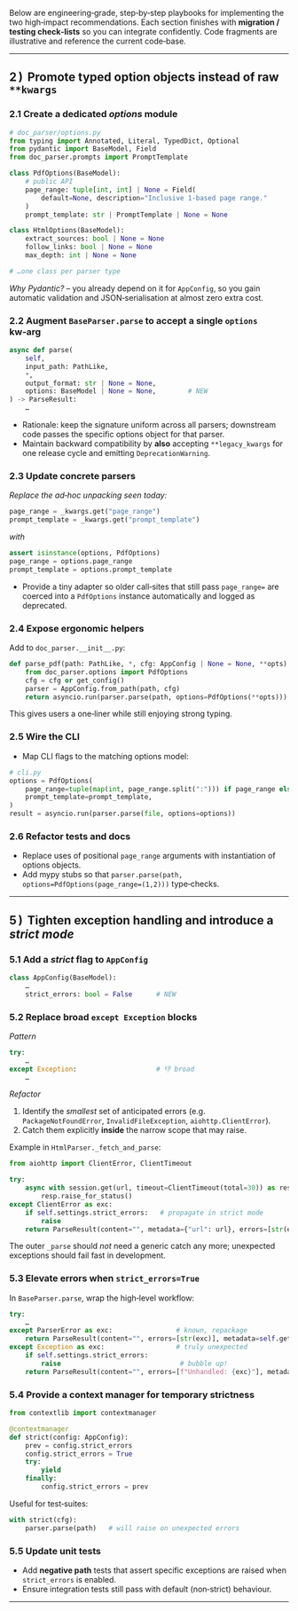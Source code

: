 Below are engineering‑grade, step‑by‑step playbooks for implementing the two high‑impact recommendations.  Each section finishes with **migration / testing check‑lists** so you can integrate confidently.  Code fragments are illustrative and reference the current code‑base.&#x20;

---

## 2 )  Promote **typed option objects** instead of raw `**kwargs`

### 2.1 Create a dedicated *options* module

```python
# doc_parser/options.py
from typing import Annotated, Literal, TypedDict, Optional
from pydantic import BaseModel, Field
from doc_parser.prompts import PromptTemplate

class PdfOptions(BaseModel):
    # public API
    page_range: tuple[int, int] | None = Field(
        default=None, description="Inclusive 1‑based page range."
    )
    prompt_template: str | PromptTemplate | None = None

class HtmlOptions(BaseModel):
    extract_sources: bool | None = None
    follow_links: bool | None = None
    max_depth: int | None = None

# …one class per parser type
```

*Why Pydantic?* – you already depend on it for `AppConfig`, so you gain automatic validation and JSON‑serialisation at almost zero extra cost.&#x20;

### 2.2 Augment `BaseParser.parse` to accept a **single `options` kw‑arg**

```python
async def parse(
    self,
    input_path: PathLike,
    *,
    output_format: str | None = None,
    options: BaseModel | None = None,        # NEW
) -> ParseResult:
    …
```

* Rationale: keep the signature uniform across all parsers; downstream code passes the specific options object for that parser.
* Maintain backward compatibility by **also** accepting `**legacy_kwargs` for one release cycle and emitting `DeprecationWarning`.

### 2.3 Update concrete parsers

*Replace the ad‑hoc unpacking seen today:*

```python
page_range = _kwargs.get("page_range")
prompt_template = _kwargs.get("prompt_template")
```

*with*

```python
assert isinstance(options, PdfOptions)
page_range = options.page_range
prompt_template = options.prompt_template
```

* Provide a tiny adapter so older call‑sites that still pass `page_range=` are coerced into a `PdfOptions` instance automatically and logged as deprecated.

### 2.4 Expose ergonomic helpers

Add to `doc_parser.__init__.py`:

```python
def parse_pdf(path: PathLike, *, cfg: AppConfig | None = None, **opts):
    from doc_parser.options import PdfOptions
    cfg = cfg or get_config()
    parser = AppConfig.from_path(path, cfg)
    return asyncio.run(parser.parse(path, options=PdfOptions(**opts)))
```

This gives users a one‑liner while still enjoying strong typing.

### 2.5 Wire the CLI

* Map CLI flags to the matching options model:

```python
# cli.py
options = PdfOptions(
    page_range=tuple(map(int, page_range.split(":"))) if page_range else None,
    prompt_template=prompt_template,
)
result = asyncio.run(parser.parse(file, options=options))
```

### 2.6 Refactor tests and docs

* Replace uses of positional `page_range` arguments with instantiation of options objects.
* Add mypy stubs so that `parser.parse(path, options=PdfOptions(page_range=(1,2)))` type‑checks.

---

## 5 )  Tighten **exception handling** and introduce a *strict mode*

### 5.1 Add a *strict* flag to `AppConfig`

```python
class AppConfig(BaseModel):
    …
    strict_errors: bool = False      # NEW
```

### 5.2 Replace **broad `except Exception`** blocks

*Pattern*

```python
try:
    …
except Exception:                    # 👎 broad
    …
```

*Refactor*

1. Identify the *smallest* set of anticipated errors (e.g. `PackageNotFoundError`, `InvalidFileException`, `aiohttp.ClientError`).
2. Catch them explicitly **inside** the narrow scope that may raise.

Example in `HtmlParser._fetch_and_parse`:

```python
from aiohttp import ClientError, ClientTimeout

try:
    async with session.get(url, timeout=ClientTimeout(total=30)) as resp:
        resp.raise_for_status()
except ClientError as exc:
    if self.settings.strict_errors:   # propagate in strict mode
        raise
    return ParseResult(content="", metadata={"url": url}, errors=[str(exc)])
```

The outer `_parse` should *not* need a generic catch any more; unexpected exceptions should fail fast in development.

### 5.3 Elevate errors when `strict_errors=True`

In `BaseParser.parse`, wrap the high‑level workflow:

```python
try:
    …
except ParserError as exc:                # known, repackage
    return ParseResult(content="", errors=[str(exc)], metadata=self.get_metadata(input_path))
except Exception as exc:                  # truly unexpected
    if self.settings.strict_errors:
        raise                              # bubble up!
    return ParseResult(content="", errors=[f"Unhandled: {exc}"], metadata=self.get_metadata(input_path))
```

### 5.4 Provide a **context manager** for temporary strictness

```python
from contextlib import contextmanager

@contextmanager
def strict(config: AppConfig):
    prev = config.strict_errors
    config.strict_errors = True
    try:
        yield
    finally:
        config.strict_errors = prev
```

Useful for test‑suites:

```python
with strict(cfg):
    parser.parse(path)   # will raise on unexpected errors
```

### 5.5 Update unit tests

* Add **negative path** tests that assert specific exceptions are raised when `strict_errors` is enabled.
* Ensure integration tests still pass with default (non‑strict) behaviour.

---
